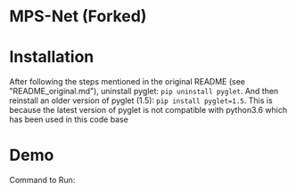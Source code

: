 # MPS-Net (Forked)

# Installation
After following the steps mentioned in the original README (see "README_original.md"), uninstall pyglet: ```pip uninstall pyglet```. And then reinstall an older version of pyglet (1.5): ```pip install pyglet=1.5```. This is because the latest version of pyglet is not compatible with python3.6 which has been used in this code base

# Demo
Command to Run: 

